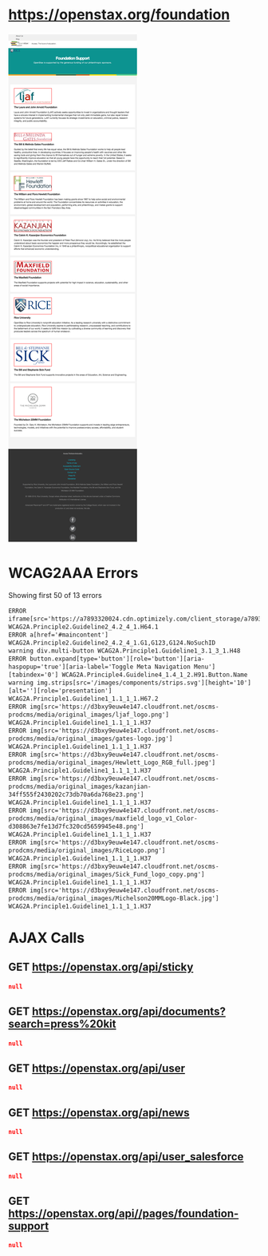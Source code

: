 # https://openstax.org/foundation

![image](./screenshots/openstax.org_foundation.png)

# WCAG2AAA Errors

Showing first 50 of 13 errors

```
ERROR iframe[src='https://a7893320024.cdn.optimizely.com/client_storage/a7893320024.html'] WCAG2A.Principle2.Guideline2_4.2_4_1.H64.1
ERROR a[href='#maincontent'] WCAG2A.Principle2.Guideline2_4.2_4_1.G1,G123,G124.NoSuchID
warning div.multi-button WCAG2A.Principle1.Guideline1_3.1_3_1.H48
ERROR button.expand[type='button'][role='button'][aria-haspopup='true'][aria-label='Toggle Meta Navigation Menu'][tabindex='0'] WCAG2A.Principle4.Guideline4_1.4_1_2.H91.Button.Name
warning img.strips[src='/images/components/strips.svg'][height='10'][alt=''][role='presentation'] WCAG2A.Principle1.Guideline1_1.1_1_1.H67.2
ERROR img[src='https://d3bxy9euw4e147.cloudfront.net/oscms-prodcms/media/original_images/ljaf_logo.png'] WCAG2A.Principle1.Guideline1_1.1_1_1.H37
ERROR img[src='https://d3bxy9euw4e147.cloudfront.net/oscms-prodcms/media/original_images/gates-logo.jpg'] WCAG2A.Principle1.Guideline1_1.1_1_1.H37
ERROR img[src='https://d3bxy9euw4e147.cloudfront.net/oscms-prodcms/media/original_images/Hewlett_Logo_RGB_full.jpeg'] WCAG2A.Principle1.Guideline1_1.1_1_1.H37
ERROR img[src='https://d3bxy9euw4e147.cloudfront.net/oscms-prodcms/media/original_images/kazanjian-34ff555f2430202c73db70a6da768e23.png'] WCAG2A.Principle1.Guideline1_1.1_1_1.H37
ERROR img[src='https://d3bxy9euw4e147.cloudfront.net/oscms-prodcms/media/original_images/maxfield_logo_v1_Color-d308863e7fe13d7fc320cd5659945e48.png'] WCAG2A.Principle1.Guideline1_1.1_1_1.H37
ERROR img[src='https://d3bxy9euw4e147.cloudfront.net/oscms-prodcms/media/original_images/RiceLogo.png'] WCAG2A.Principle1.Guideline1_1.1_1_1.H37
ERROR img[src='https://d3bxy9euw4e147.cloudfront.net/oscms-prodcms/media/original_images/Sick_Fund_logo_copy.png'] WCAG2A.Principle1.Guideline1_1.1_1_1.H37
ERROR img[src='https://d3bxy9euw4e147.cloudfront.net/oscms-prodcms/media/original_images/Michelson20MMLogo-Black.jpg'] WCAG2A.Principle1.Guideline1_1.1_1_1.H37
```

# AJAX Calls

## GET https://openstax.org/api/sticky

```json
null
```

## GET https://openstax.org/api/documents?search=press%20kit

```json
null
```

## GET https://openstax.org/api/user

```json
null
```

## GET https://openstax.org/api/news

```json
null
```

## GET https://openstax.org/api/user_salesforce

```json
null
```

## GET https://openstax.org/api//pages/foundation-support

```json
null
```


